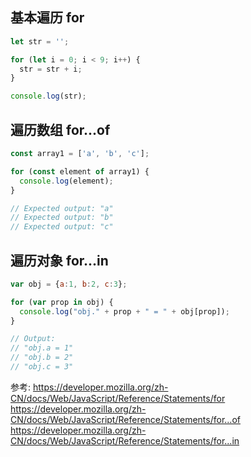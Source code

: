 
## 基本遍历 for
```js
let str = '';

for (let i = 0; i < 9; i++) {
  str = str + i;
}

console.log(str);
```


## 遍历数组 for...of

```js
const array1 = ['a', 'b', 'c'];

for (const element of array1) {
  console.log(element);
}

// Expected output: "a"
// Expected output: "b"
// Expected output: "c"

```

## 遍历对象 for...in

```js
var obj = {a:1, b:2, c:3};

for (var prop in obj) {
  console.log("obj." + prop + " = " + obj[prop]);
}

// Output:
// "obj.a = 1"
// "obj.b = 2"
// "obj.c = 3"


```



参考:
https://developer.mozilla.org/zh-CN/docs/Web/JavaScript/Reference/Statements/for
https://developer.mozilla.org/zh-CN/docs/Web/JavaScript/Reference/Statements/for...of
https://developer.mozilla.org/zh-CN/docs/Web/JavaScript/Reference/Statements/for...in